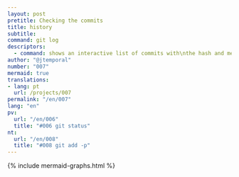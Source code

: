 ```yaml
---
layout: post
pretitle: Checking the commits
title: history
subtitle: 
command: git log
descriptors:
  - command: shows an interactive list of commits with\nthe hash and message of each commit
author: "@jtemporal"
number: "007"
mermaid: true
translations:
- lang: pt
  url: /projects/007
permalink: "/en/007"
lang: "en"
pv:
  url: "/en/006"
  title: "#006 git status"
nt:
  url: "/en/008"
  title: "#008 git add -p"
---
```


{% include mermaid-graphs.html %}